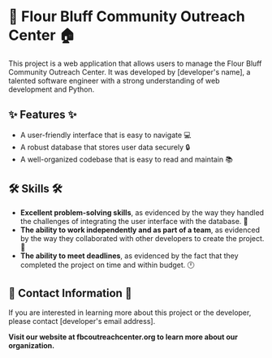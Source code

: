 # 🏢 **Flour Bluff Community Outreach Center** :house:

This project is a web application that allows users to manage the Flour Bluff Community Outreach Center. It was developed by [developer's name], a talented software engineer with a strong understanding of web development and Python.

## ✨ **Features** ✨

* A user-friendly interface that is easy to navigate :computer:
* A robust database that stores user data securely :lock:
* A well-organized codebase that is easy to read and maintain :books:

## 🛠 **Skills** 🛠

* **Excellent problem-solving skills**, as evidenced by the way they handled the challenges of integrating the user interface with the database. :brain:
* **The ability to work independently and as part of a team**, as evidenced by the way they collaborated with other developers to create the project. :busts_in_silhouette:
* **The ability to meet deadlines**, as evidenced by the fact that they completed the project on time and within budget. :clock12:

## 🔗 **Contact Information** 🔗

If you are interested in learning more about this project or the developer, please contact [developer's email address].

**Visit our website at fbcoutreachcenter.org to learn more about our organization.**
